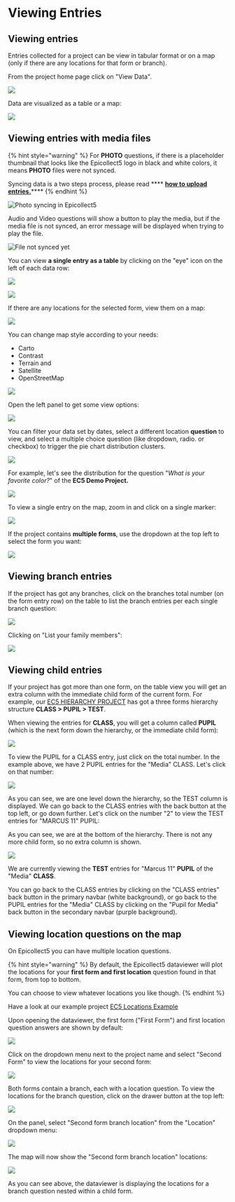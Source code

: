 # Viewing Entries

## Viewing entries

Entries collected for a project can be view in tabular format or on a map (only if there are any locations for that form or branch).

From the project home page click on "View Data".

![](../.gitbook/assets/view-data-1.jpg)

Data are visualized as a table or a map:

![](<../.gitbook/assets/Screen Shot 2019-03-25 at 12.01.41.png>)

## Viewing entries with media files

{% hint style="warning" %}
For **PHOTO** questions, if there is a placeholder thumbnail that looks like the Epicollect5 logo in black and white colors, it means **PHOTO** files were not synced.&#x20;

Syncing data is a two steps process, please read **** [**how to upload entries.**](../mobile-application/upload-entries.md)****
{% endhint %}

![Photo syncing in Epicollect5](../.gitbook/assets/view-data-11.jpg)

Audio and Video questions will show a button to play the media, but if the media file is not synced, an error message will be displayed when trying to play the file.

![File not synced yet](<../.gitbook/assets/Screenshot 2021-06-29 at 09.29.46.png>)

&#x20;You can view **a single entry as a table** by clicking on the "eye" icon on the left of each data row:

![](../.gitbook/assets/view-data-2.jpg)

![](../.gitbook/assets/view-data-10.jpg)

If there are any locations for the selected form, view them on a map:

![](../.gitbook/assets/view-data-3.jpg)

You can change map style according to your needs:

* Carto
* Contrast
* Terrain and&#x20;
* Satellite
* OpenStreetMap

![](../.gitbook/assets/view-data-5.jpg)

Open the left panel to get some view options:

![](../.gitbook/assets/view-data-4.jpg)

You can filter your data set by dates, select a different location **question** to view, and select a multiple choice question (like dropdown, radio. or checkbox) to trigger the pie chart distribution clusters.

![](../.gitbook/assets/view-data-6.jpg)

For example, let's see the distribution for the question "_What is your favorite color?_" of the **EC5 Demo Project.**

![](../.gitbook/assets/view-data-7.jpg)

To view a single entry on the map, zoom in and click on a single marker:

![](../.gitbook/assets/view-data-8.jpg)

If the project contains **multiple forms**, use the dropdown at the top left to select the form you want:

![](../.gitbook/assets/view-data-9.jpg)

## Viewing branch entries

If the project has got any branches, click on the branches total number (on the form entry row) on the table to list the branch entries per each single branch question:

![](../.gitbook/assets/view-data-15.png)

Clicking on "List your family members":

![](../.gitbook/assets/view-data-16.png)

## Viewing child entries

If your project has got more than one form, on the table view you will get an extra column with the immediate child form of the current form. For example, our [EC5 HIERARCHY PROJECT](https://five.epicollect.net/myprojects/ec5-hierarchy-project) has got a three forms hierarchy structure **CLASS > PUPIL > TEST**.

When viewing the entries for **CLASS**, you will get a column called **PUPIL** (which is the next form down the hierarchy, or the immediate child form):

![](../.gitbook/assets/dv-view-child-entries-1.png)

To view the PUPIL for a CLASS entry, just click on the total number. In the example above, we have 2 PUPIL entries for the "Media" CLASS. Let's click on that number:

![](../.gitbook/assets/dv-view-child-entries-2.png)

As you can see, we are one level down the hierarchy, so the TEST column is displayed. We can go back to the CLASS entries with the back button at the top left, or go down further. Let's click on the number "2" to view the TEST entries for "MARCUS 11" PUPIL:

As you can see, we are at the bottom of the hierarchy. There is not any more child form, so no extra column is shown.

![](../.gitbook/assets/dv-view-child-entries-3.png)

We are currently viewing the **TEST** entries for "Marcus 11" **PUPIL** of the "Media" **CLASS**.

You can go back to the CLASS entries by clicking on the "CLASS entries" back button in the primary navbar (white background), or go back to the PUPIL entries for the "Media" CLASS by clicking on the "Pupil for Media" back button in the secondary navbar (purple background).

## Viewing location questions on the map

On Epicollect5 you can have multiple location questions.

{% hint style="warning" %}
By default, the Epicollect5 dataviewer will plot the locations for your **first form and first location** question found in that form, from top to bottom.&#x20;

You can choose to view whatever locations you like though.
{% endhint %}

Have a look at our example project [EC5 Locations Example](https://five.epicollect.net/project/ec5-locations-example)

Upon opening the dataviewer, the first form ("First Form") and first location question answers are shown by default:

![](../.gitbook/assets/view-loctions-1.jpg)

Click on the dropdown menu next to the project name and select "Second Form" to view the locations for your second form:

![](../.gitbook/assets/view-locations-2.jpg)

Both forms contain a branch, each with a location question. To view the locations for the branch question, click on the drawer button at the top left:

![](../.gitbook/assets/view-locations-3.jpg)

On the panel, select "Second form branch location" from the "Location" dropdown menu:

![](../.gitbook/assets/view-locations-4.jpg)

The map will now show the "Second form branch location" locations:

![](../.gitbook/assets/view-locations-5.jpg)

As you can see above, the dataviewer is displaying the locations for a branch question nested within a child form.
